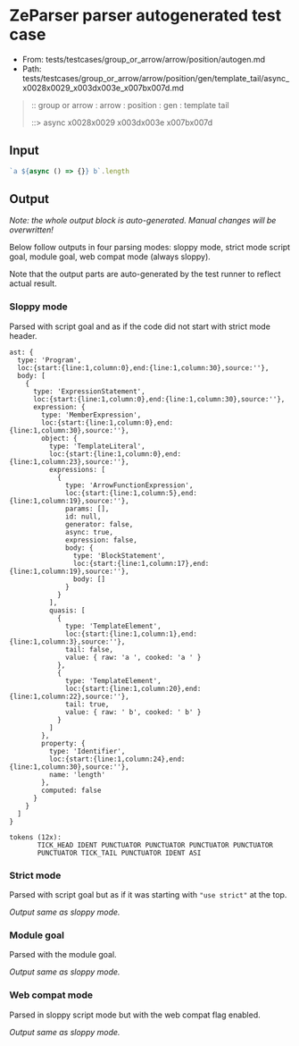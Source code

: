 # ZeParser parser autogenerated test case

- From: tests/testcases/group_or_arrow/arrow/position/autogen.md
- Path: tests/testcases/group_or_arrow/arrow/position/gen/template_tail/async_x0028x0029_x003dx003e_x007bx007d.md

> :: group or arrow : arrow : position : gen : template tail
>
> ::> async x0028x0029 x003dx003e x007bx007d

## Input


`````js
`a ${async () => {}} b`.length
`````

## Output

_Note: the whole output block is auto-generated. Manual changes will be overwritten!_

Below follow outputs in four parsing modes: sloppy mode, strict mode script goal, module goal, web compat mode (always sloppy).

Note that the output parts are auto-generated by the test runner to reflect actual result.

### Sloppy mode

Parsed with script goal and as if the code did not start with strict mode header.

`````
ast: {
  type: 'Program',
  loc:{start:{line:1,column:0},end:{line:1,column:30},source:''},
  body: [
    {
      type: 'ExpressionStatement',
      loc:{start:{line:1,column:0},end:{line:1,column:30},source:''},
      expression: {
        type: 'MemberExpression',
        loc:{start:{line:1,column:0},end:{line:1,column:30},source:''},
        object: {
          type: 'TemplateLiteral',
          loc:{start:{line:1,column:0},end:{line:1,column:23},source:''},
          expressions: [
            {
              type: 'ArrowFunctionExpression',
              loc:{start:{line:1,column:5},end:{line:1,column:19},source:''},
              params: [],
              id: null,
              generator: false,
              async: true,
              expression: false,
              body: {
                type: 'BlockStatement',
                loc:{start:{line:1,column:17},end:{line:1,column:19},source:''},
                body: []
              }
            }
          ],
          quasis: [
            {
              type: 'TemplateElement',
              loc:{start:{line:1,column:1},end:{line:1,column:3},source:''},
              tail: false,
              value: { raw: 'a ', cooked: 'a ' }
            },
            {
              type: 'TemplateElement',
              loc:{start:{line:1,column:20},end:{line:1,column:22},source:''},
              tail: true,
              value: { raw: ' b', cooked: ' b' }
            }
          ]
        },
        property: {
          type: 'Identifier',
          loc:{start:{line:1,column:24},end:{line:1,column:30},source:''},
          name: 'length'
        },
        computed: false
      }
    }
  ]
}

tokens (12x):
       TICK_HEAD IDENT PUNCTUATOR PUNCTUATOR PUNCTUATOR PUNCTUATOR
       PUNCTUATOR TICK_TAIL PUNCTUATOR IDENT ASI
`````

### Strict mode

Parsed with script goal but as if it was starting with `"use strict"` at the top.

_Output same as sloppy mode._

### Module goal

Parsed with the module goal.

_Output same as sloppy mode._

### Web compat mode

Parsed in sloppy script mode but with the web compat flag enabled.

_Output same as sloppy mode._
